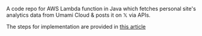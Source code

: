 A code repo for AWS Lambda function in Java which fetches personal site's analytics data from Umami Cloud & posts it on 𝕏 via APIs.

The steps for implementation are provided in [this article](https://sparkly-oval-f13.notion.site/Post-Website-s-Monthly-Visitor-stats-on-via-API-00d92f31e63b43e39c18e0fda292d309?pvs=4)
